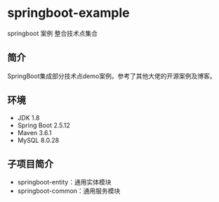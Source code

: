 # springboot-example
springboot 案例 整合技术点集合

## 简介

SpringBoot集成部分技术点demo案例。参考了其他大佬的开源案例及博客。

## 环境

- JDK 1.8
- Spring Boot 2.5.12
- Maven 3.6.1
- MySQL 8.0.28

## 子项目简介

- springboot-entity：通用实体模块
- springboot-common：通用服务模块

